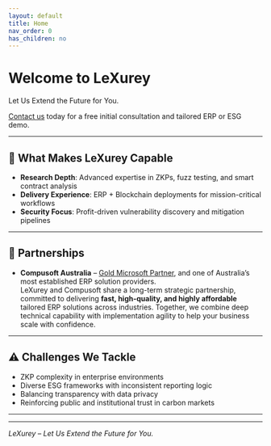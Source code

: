 ```yaml
---
layout: default
title: Home
nav_order: 0
has_children: no
---
```


# Welcome to LeXurey

Let Us Extend the Future for You.

[Contact us](/contact) today for a free initial consultation and tailored ERP or ESG demo.

---

## 🚀 What Makes LeXurey Capable

- **Research Depth**: Advanced expertise in ZKPs, fuzz testing, and smart contract analysis  
- **Delivery Experience**: ERP + Blockchain deployments for mission-critical workflows  
- **Security Focus**: Profit-driven vulnerability discovery and mitigation pipelines

---



## 🤝 Partnerships

- **Compusoft Australia** – [Gold Microsoft Partner](https://compusoftaus.com.au/), and one of Australia’s most established ERP solution providers.  
  LeXurey and Compusoft share a long-term strategic partnership, committed to delivering **fast, high-quality, and highly affordable** tailored ERP solutions across industries. Together, we combine deep technical capability with implementation agility to help your business scale with confidence.

---

## ⚠️ Challenges We Tackle

- ZKP complexity in enterprise environments
- Diverse ESG frameworks with inconsistent reporting logic
- Balancing transparency with data privacy
- Reinforcing public and institutional trust in carbon markets

---

<script src="https://platform.linkedin.com/in.js" type="text/javascript"> lang: en_US</script>
<script type="IN/FollowCompany" data-id="107500862" data-counter="bottom"></script> 



---

*LeXurey – Let Us Extend the Future for You.*

<style>
.team-photo {
  width: 200px;
  height: 200px;
  object-fit: cover;
  border-radius: 8px;
}
</style>
